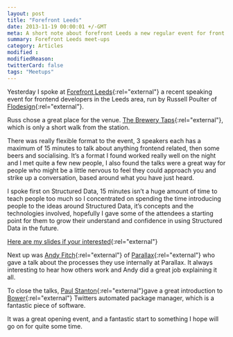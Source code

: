 ```yaml
---
layout: post
title: "Forefront Leeds"
date: 2013-11-19 00:00:01 +/-GMT
meta: A short note about forefront Leeds a new regular event for front end developers
summary: Forefront Leeds meet-ups
category: Articles
modified :
modifiedReason:
twitterCard: false
tags: "Meetups"
---
```


Yesterday I spoke at [Forefront Leeds](http://forefront.cc/forefront-no1-18th-november-2013/){:rel="external"} a recent speaking event for frontend developers in the Leeds area, run by Russell Poulter of [Flodesign](http://flodesign.co.uk){:rel="external"}.

Russ chose a great place for the venue. [The Brewery Taps](http://www.brewerytapleeds.co.uk){:rel="external"}, which is only a short walk from the station.

There was really flexible format to the event, 3 speakers each has a maximum of 15 minutes to talk about anything frontend related, then some beers and socialising. It’s a format I found worked really well on the night and I met quite a few new people, I also found the talks were a great way for people who might be a little nervous to feel they could approach you and strike up a conversation, based around what you have just heard.

I spoke first on Structured Data, 15 minutes isn’t a huge amount of time to teach people too much so I concentrated on spending the time introducing people to the ideas around Structured Data, it’s concepts and the technologies involved, hopefully I gave some of the attendees a starting point for them to grow their understand and confidence in using Structured Data in the future.

[Here are my slides if your interested](http://speakerdeck.com/vincentp/a-brief-overview-on-structured-data){:rel="external"}

Next up was [Andy Fitch](http://twitter.com/_andyfitch){:rel="external"} of [Parallax](http://parall.ax){:rel="external"} who gave a talk about the processes they use internally at Parallax. It always interesting to hear how others work and Andy did a great job explaining it all.

To close the talks, [Paul Stanton](http://twitter.com/stanton){:rel="external"}gave a great introduction to [Bower](http://bower.io){:rel="external"} Twitters automated package manager, which is a fantastic piece of software.

It was a great opening event, and a fantastic start to something I hope will go on for quite some time.
